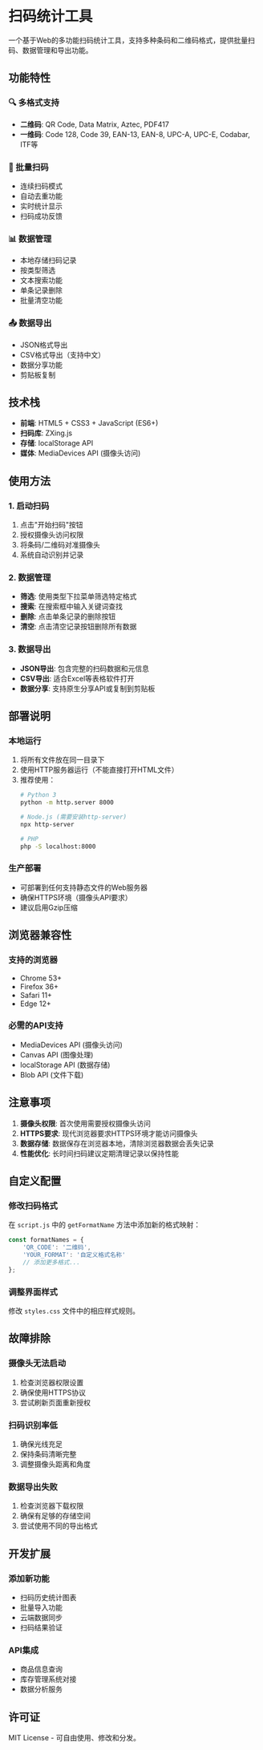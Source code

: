# 扫码统计工具

一个基于Web的多功能扫码统计工具，支持多种条码和二维码格式，提供批量扫码、数据管理和导出功能。

## 功能特性

### 🔍 多格式支持
- **二维码**: QR Code, Data Matrix, Aztec, PDF417
- **一维码**: Code 128, Code 39, EAN-13, EAN-8, UPC-A, UPC-E, Codabar, ITF等

### 📱 批量扫码
- 连续扫码模式
- 自动去重功能
- 实时统计显示
- 扫码成功反馈

### 📊 数据管理
- 本地存储扫码记录
- 按类型筛选
- 文本搜索功能
- 单条记录删除
- 批量清空功能

### 📤 数据导出
- JSON格式导出
- CSV格式导出（支持中文）
- 数据分享功能
- 剪贴板复制

## 技术栈

- **前端**: HTML5 + CSS3 + JavaScript (ES6+)
- **扫码库**: ZXing.js
- **存储**: localStorage API
- **媒体**: MediaDevices API (摄像头访问)

## 使用方法

### 1. 启动扫码
1. 点击"开始扫码"按钮
2. 授权摄像头访问权限
3. 将条码/二维码对准摄像头
4. 系统自动识别并记录

### 2. 数据管理
- **筛选**: 使用类型下拉菜单筛选特定格式
- **搜索**: 在搜索框中输入关键词查找
- **删除**: 点击单条记录的删除按钮
- **清空**: 点击清空记录按钮删除所有数据

### 3. 数据导出
- **JSON导出**: 包含完整的扫码数据和元信息
- **CSV导出**: 适合Excel等表格软件打开
- **数据分享**: 支持原生分享API或复制到剪贴板

## 部署说明

### 本地运行
1. 将所有文件放在同一目录下
2. 使用HTTP服务器运行（不能直接打开HTML文件）
3. 推荐使用：
   ```bash
   # Python 3
   python -m http.server 8000
   
   # Node.js (需要安装http-server)
   npx http-server
   
   # PHP
   php -S localhost:8000
   ```

### 生产部署
- 可部署到任何支持静态文件的Web服务器
- 确保HTTPS环境（摄像头API要求）
- 建议启用Gzip压缩

## 浏览器兼容性

### 支持的浏览器
- Chrome 53+
- Firefox 36+
- Safari 11+
- Edge 12+

### 必需的API支持
- MediaDevices API (摄像头访问)
- Canvas API (图像处理)
- localStorage API (数据存储)
- Blob API (文件下载)

## 注意事项

1. **摄像头权限**: 首次使用需要授权摄像头访问
2. **HTTPS要求**: 现代浏览器要求HTTPS环境才能访问摄像头
3. **数据存储**: 数据保存在浏览器本地，清除浏览器数据会丢失记录
4. **性能优化**: 长时间扫码建议定期清理记录以保持性能

## 自定义配置

### 修改扫码格式
在 `script.js` 中的 `getFormatName` 方法中添加新的格式映射：

```javascript
const formatNames = {
    'QR_CODE': '二维码',
    'YOUR_FORMAT': '自定义格式名称'
    // 添加更多格式...
};
```

### 调整界面样式
修改 `styles.css` 文件中的相应样式规则。

## 故障排除

### 摄像头无法启动
1. 检查浏览器权限设置
2. 确保使用HTTPS协议
3. 尝试刷新页面重新授权

### 扫码识别率低
1. 确保光线充足
2. 保持条码清晰完整
3. 调整摄像头距离和角度

### 数据导出失败
1. 检查浏览器下载权限
2. 确保有足够的存储空间
3. 尝试使用不同的导出格式

## 开发扩展

### 添加新功能
- 扫码历史统计图表
- 批量导入功能
- 云端数据同步
- 扫码结果验证

### API集成
- 商品信息查询
- 库存管理系统对接
- 数据分析服务

## 许可证

MIT License - 可自由使用、修改和分发。